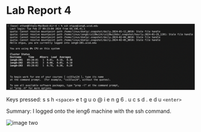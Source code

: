 # Lab Report 4

![image one](Screen%20Shot%202024-02-27%20at%209.24.55%20AM.png)

Keys pressed: s s h `<space>` e t g u o @ i e n g 6 . u c s d . e d u `<enter>`

Summary: I logged onto the ieng6 machine with the ssh command. 

![image two]()
